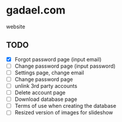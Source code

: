 # gadael.com
website

## TODO

* [x] Forgot password page (input email)
* [ ] Change password page (input password)
* [ ] Settings page, change email
* [ ] Change password page
* [ ] unlink 3rd party accounts
* [ ] Delete account page
* [ ] Download database page
* [ ] Terms of use when creating the database
* [ ] Resized version of images for slideshow

